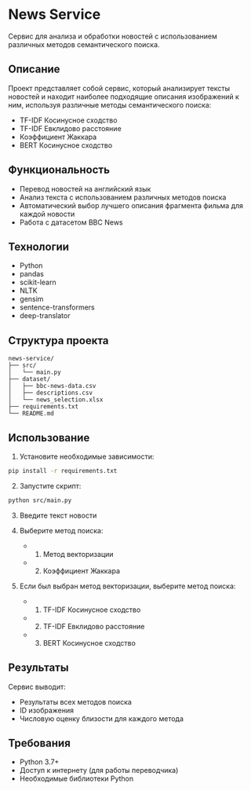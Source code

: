 # News Service

Сервис для анализа и обработки новостей с использованием различных методов семантического поиска.

## Описание

Проект представляет собой сервис, который анализирует тексты новостей и находит наиболее подходящие описания изображений к ним, используя различные методы семантического поиска:

- TF-IDF Косинусное сходство
- TF-IDF Евклидово расстояние
- Коэффициент Жаккара
- BERT Косинусное сходство

## Функциональность

- Перевод новостей на английский язык
- Анализ текста с использованием различных методов поиска
- Автоматический выбор лучшего описания фрагмента фильма для каждой новости
- Работа с датасетом BBC News

## Технологии

- Python
- pandas
- scikit-learn
- NLTK
- gensim
- sentence-transformers
- deep-translator


## Структура проекта

```
news-service/
├── src/
│   └── main.py
├── dataset/
│   ├── bbc-news-data.csv
│   ├── descriptions.csv
│   └── news_selection.xlsx
├── requirements.txt
└── README.md
```

## Использование

1. Установите необходимые зависимости:
```bash
pip install -r requirements.txt
```

2. Запустите скрипт:
```bash
python src/main.py
```

3. Введите текст новости

4. Выберите метод поиска:
   - 1. Метод векторизации
   - 2. Коэффициент Жаккара

5. Если был выбран метод векторизации, выберите метод поиска:
   - 1. TF-IDF Косинусное сходство
   - 2. TF-IDF Евклидово расстояние
   - 3. BERT Косинусное сходство


## Результаты

Сервис выводит:
- Результаты всех методов поиска
- ID изображения 
- Числовую оценку близости для каждого метода

## Требования

- Python 3.7+
- Доступ к интернету (для работы переводчика)
- Необходимые библиотеки Python